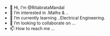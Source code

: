- 👋 Hi, I’m @RitabrataMandal
- 👀 I’m interested in .Maths &  ..
- 🌱 I’m currently learning ..Electrical Engineering.
- 💞️ I’m looking to collaborate on ...
- 📫 How to reach me ...

<!---
RitabrataMandal/RitabrataMandal is a ✨ special ✨ repository because its `README.md` (this file) appears on your GitHub profile.
You can click the Preview link to take a look at your changes.
--->
